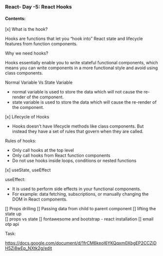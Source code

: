 ### React- Day -5: React Hooks

#### Contents:

[x] What is the hook?

Hooks are functions that let you “hook into” React state and lifecycle features from function components.

Why we need hooks?

Hooks essentially enable you to write stateful functional components, which means you can write components in a more functional style and avoid using class components.

Normal Variable Vs State Variable

- normal variable is used to store the data which will not cause the re-render of the component.
- state variable is used to store the data which will cause the re-render of the component.

[x] Lifecycle of Hooks

- Hooks doesn't have lifecycle methods like class components. But instead they have a set of rules that govern when they are called.

Rules of hooks:

- Only call hooks at the top level
- Only call hooks from React function components
- Do not use hooks inside loops, conditions or nested functions

[x] useState, useEffect

useEffect:

- It is used to perform side effects in your functional components.
- For example: data fetching, subscriptions, or manually changing the DOM in React components.

[] Props drilling
[] Passing data from child to parent component
[] lifting the state up  
[] props vs state
[] fontawesome and bootstrap - react installation
[] email otp api

Task:

https://docs.google.com/document/d/1frCM6keoI6YKQqxm0XbgEP2CCZjDH5Zi8wEp_NXtk2g/edit
